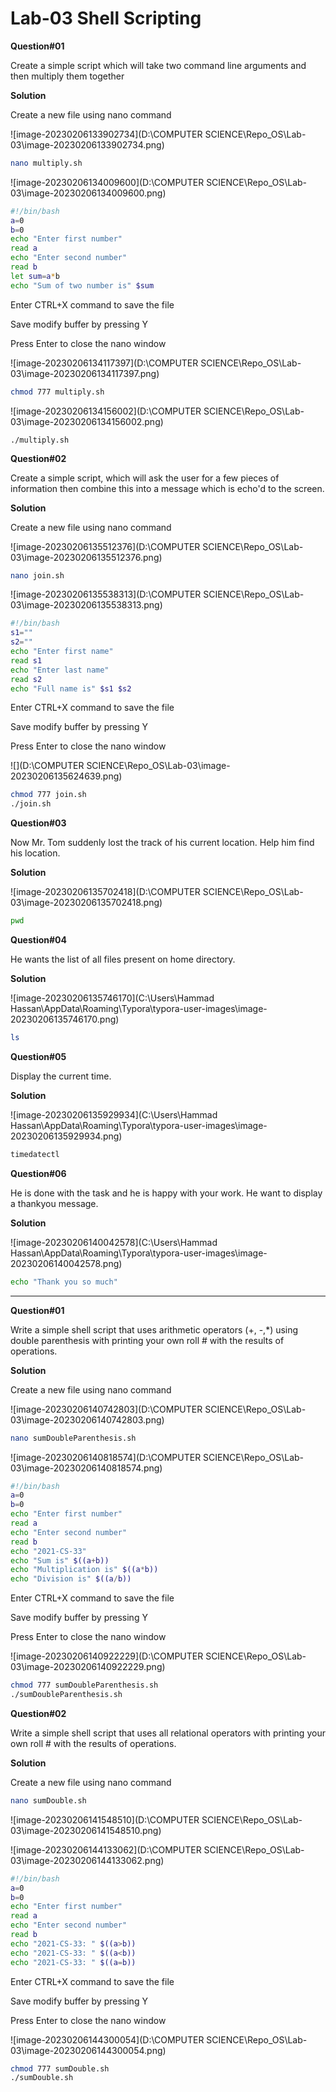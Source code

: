 # Lab-03 Shell Scripting

**Question#01**

Create a simple script which will take two command line arguments and then multiply them together

**Solution**

Create a new file using nano command 

![image-20230206133902734](D:\COMPUTER SCIENCE\Repo_OS\Lab-03\image-20230206133902734.png)

```bash
nano multiply.sh
```

![image-20230206134009600](D:\COMPUTER SCIENCE\Repo_OS\Lab-03\image-20230206134009600.png)

```bash
#!/bin/bash
a=0
b=0
echo "Enter first number"
read a
echo "Enter second number"
read b
let sum=a*b
echo "Sum of two number is" $sum
```

Enter CTRL+X command to save the file

Save modify buffer by pressing Y 

Press Enter to close the nano window



![image-20230206134117397](D:\COMPUTER SCIENCE\Repo_OS\Lab-03\image-20230206134117397.png)

```bash
chmod 777 multiply.sh
```

![image-20230206134156002](D:\COMPUTER SCIENCE\Repo_OS\Lab-03\image-20230206134156002.png)

```
./multiply.sh
```

**Question#02**

Create a simple script, which will ask the user for a few pieces of information then combine this into a message which is echo'd to the screen.

**Solution**

Create a new file using nano command 

![image-20230206135512376](D:\COMPUTER SCIENCE\Repo_OS\Lab-03\image-20230206135512376.png)

```bash
nano join.sh
```



![image-20230206135538313](D:\COMPUTER SCIENCE\Repo_OS\Lab-03\image-20230206135538313.png)

```bash
#!/bin/bash
s1=""
s2=""
echo "Enter first name"
read s1
echo "Enter last name"
read s2
echo "Full name is" $s1 $s2
```

Enter CTRL+X command to save the file

Save modify buffer by pressing Y 

Press Enter to close the nano window

![](D:\COMPUTER SCIENCE\Repo_OS\Lab-03\image-20230206135624639.png)

```bash
chmod 777 join.sh
./join.sh
```

**Question#03**

Now Mr. Tom suddenly lost the track of his current location. Help him find his location.

**Solution**

![image-20230206135702418](D:\COMPUTER SCIENCE\Repo_OS\Lab-03\image-20230206135702418.png)

```bash
pwd
```

**Question#04**

He wants the list of all files present on home directory.

**Solution**

![image-20230206135746170](C:\Users\Hammad Hassan\AppData\Roaming\Typora\typora-user-images\image-20230206135746170.png)

```bash
ls
```

**Question#05**

Display the current time.

**Solution**

![image-20230206135929934](C:\Users\Hammad Hassan\AppData\Roaming\Typora\typora-user-images\image-20230206135929934.png)

```bash
timedatectl
```

**Question#06**

He is done with the task and he is happy with your work. He want to display a thankyou message.

**Solution**

![image-20230206140042578](C:\Users\Hammad Hassan\AppData\Roaming\Typora\typora-user-images\image-20230206140042578.png)

```bash
echo "Thank you so much"
```

---



**Question#01**

Write a simple shell script that uses arithmetic operators (+, -,*) using double parenthesis with printing your own roll # with the results of operations.

**Solution**

Create a new file using nano command 

![image-20230206140742803](D:\COMPUTER SCIENCE\Repo_OS\Lab-03\image-20230206140742803.png)

```bash
nano sumDoubleParenthesis.sh
```

![image-20230206140818574](D:\COMPUTER SCIENCE\Repo_OS\Lab-03\image-20230206140818574.png)

```bash
#!/bin/bash
a=0
b=0
echo "Enter first number"
read a
echo "Enter second number"
read b
echo "2021-CS-33"
echo "Sum is" $((a+b))
echo "Multiplication is" $((a*b))
echo "Division is" $((a/b))
```

Enter CTRL+X command to save the file

Save modify buffer by pressing Y 

Press Enter to close the nano window

![image-20230206140922229](D:\COMPUTER SCIENCE\Repo_OS\Lab-03\image-20230206140922229.png)

```bash
chmod 777 sumDoubleParenthesis.sh
./sumDoubleParenthesis.sh
```

**Question#02**

Write a simple shell script that uses all relational operators with printing your own roll # with the results of operations.

**Solution**

Create a new file using nano command 

```bash
nano sumDouble.sh
```

![image-20230206141548510](D:\COMPUTER SCIENCE\Repo_OS\Lab-03\image-20230206141548510.png)

![image-20230206144133062](D:\COMPUTER SCIENCE\Repo_OS\Lab-03\image-20230206144133062.png)

```bash
#!/bin/bash
a=0
b=0
echo "Enter first number"
read a
echo "Enter second number"
read b
echo "2021-CS-33: " $((a>b))
echo "2021-CS-33: " $((a<b))
echo "2021-CS-33: " $((a=b))
```

Enter CTRL+X command to save the file

Save modify buffer by pressing Y 

Press Enter to close the nano window

![image-20230206144300054](D:\COMPUTER SCIENCE\Repo_OS\Lab-03\image-20230206144300054.png)

```bash
chmod 777 sumDouble.sh
./sumDouble.sh
```

